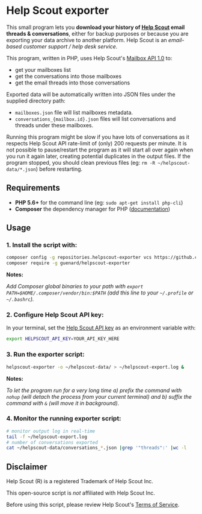 # Help Scout exporter

This small program lets you **download your history of [Help Scout](https://helpscout.net) email threads & conversations**, either for backup purposes or because you are exporting your data archive to another platform. Help Scout is an _email-based customer support / help desk service_.

This program, written in PHP, uses Help Scout's [Mailbox API 1.0](https://developer.helpscout.com/help-desk-api/) to: 
- get your mailboxes list
- get the conversations into those mailboxes 
- get the email threads into those conversations

Exported data will be automatically written into JSON files under the supplied directory path:
- `mailboxes.json` file will list mailboxes metadata.
- `conversations_{mailbox.id}.json` files will list conversations and threads under these mailboxes.

Running this program might be slow if you have lots of conversations as it respects Help Scout API rate-limit of (only) 200 requests per minute. It is not possible to pause/restart the program as it will start all over again when you run it again later, creating potential duplicates in the output files. If the program stopped, you should clean previous files (eg: `rm -R ~/helpscout-data/*.json`) before restarting.

## Requirements

- **PHP 5.6+** for the command line (eg: `sudo apt-get install php-cli`)
- **Composer** the dependency manager for PHP ([documentation](https://getcomposer.org/download/))

## Usage

### 1. Install the script with:

```bash
composer config -g repositories.helpscout-exporter vcs https://github.com/guenard/helpscout-exporter.git
composer require -g guenard/helpscout-exporter
```

**Notes:**

_Add Composer global binaries to your path with `export PATH=$HOME/.composer/vendor/bin:$PATH` (add this line to your `~/.profile` or ` ~/.bashrc`)._

### 2. Configure Help Scout API key:

In your terminal, set the [Help Scout API key](https://docs.helpscout.net/article/1074-manage-api-keys) as an environment variable with:

```bash
export HELPSCOUT_API_KEY=YOUR_API_KEY_HERE
```

### 3. Run the exporter script:

```bash
helpscout-exporter -o ~/helpscout-data/ > ~/helpscout-export.log &
```

**Notes:**

_To let the program run for a very long time a) prefix the command with `nohup` (will detach the process from your current terminal) and b) suffix the command with `&` (will move it in background)._

### 4. Monitor the running exporter script:

```bash
# monitor output log in real-time
tail -f ~/helpscout-export.log
# number of conversations exported
cat ~/helpscout-data/conversations_*.json |grep '"threads":' |wc -l
```

## Disclaimer

Help Scout (R) is a registered Trademark of Help Scout Inc.

This open-source script is *not* affiliated with Help Scout Inc.

Before using this script, please review Help Scout's [Terms of Service](https://www.helpscout.net/company/legal/terms-of-service/).
